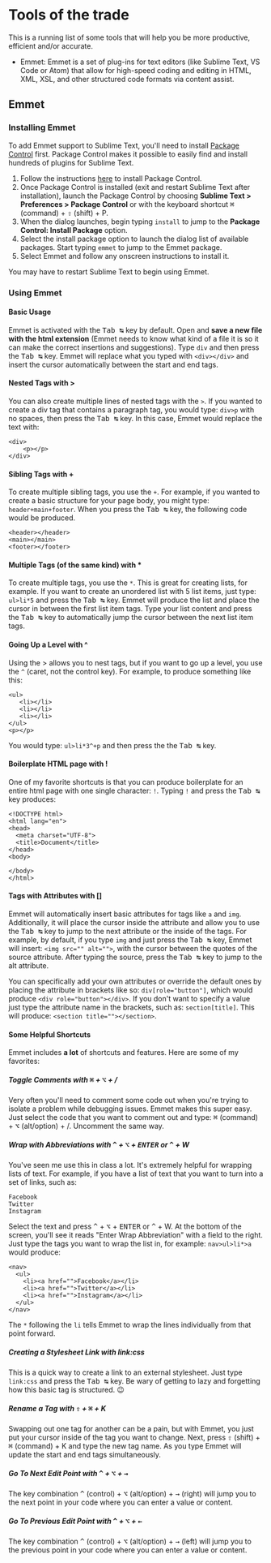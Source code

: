 # Tools of the trade
This is a running list of some tools that will help you be more productive, efficient and/or accurate.

- Emmet: Emmet is a set of plug-ins for text editors (like Sublime Text, VS Code or Atom) that allow for high-speed coding and editing in HTML, XML, XSL, and other structured code formats via content assist.

## Emmet

### Installing Emmet
To add Emmet support to Sublime Text, you'll need to install [Package Control](https://packagecontrol.io) first.  Package Control makes it possible to easily find and install hundreds of plugins for Sublime Text.  

1. Follow the instructions [here](https://packagecontrol.io/installation) to install Package Control.
2. Once Package Control is installed (exit and restart Sublime Text after installation), launch the Package Control by choosing **Sublime Text > Preferences > Package Control** or with the keyboard shortcut <kbd>⌘</kbd> (command) + <kbd>⇧</kbd> (shift) + P.
3. When the dialog launches, begin typing `install` to jump to the **Package Control: Install Package** option.  
4. Select the install package option to launch the dialog list of available packages.  Start typing `emmet` to jump to the Emmet package.
5. Select Emmet and follow any onscreen instructions to install it.

You may have to restart Sublime Text to begin using Emmet.  

### Using Emmet 
#### Basic Usage
Emmet is activated with the <kbd>Tab ↹</kbd> key by default.  Open and **save a new file with the html extension** (Emmet needs to know what kind of a file it is so it can make the correct insertions and suggestions).  Type `div` and then press the <kbd>Tab ↹</kbd> key.  Emmet will replace what you typed with `<div></div>` and insert the cursor automatically between the start and end tags.

#### Nested Tags with >
You can also create multiple lines of nested tags with the `>`.  If you wanted to create a div tag that contains a paragraph tag, you would type: `div>p` with no spaces, then press the <kbd>Tab ↹</kbd> key. In this case, Emmet would replace the text with:

    <div>
        <p></p>
    </div>

#### Sibling Tags with +
To create multiple sibling tags, you use the `+`.  For example, if you wanted to create a basic structure for your page body, you might type: `header+main+footer`.  When you press the <kbd>Tab ↹</kbd> key, the following code would be produced.

    <header></header>
    <main></main>
    <footer></footer>
    
#### Multiple Tags (of the same kind) with *
To create multiple tags, you use the `*`.  This is great for creating lists, for example.  If you want to create an unordered list with 5 list items, just type: `ul>li*5` and press the <kbd>Tab ↹</kbd> key.  Emmet will produce the list and place the cursor in between the first list item tags.  Type your list content and press the <kbd>Tab ↹</kbd> key to automatically jump the cursor between the next list item tags.

#### Going Up a Level with ^
Using the > allows you to nest tags, but if you want to go up a level, you use the `^` (caret, not the control key).  For example, to produce something like this:

    <ul>
       <li></li>
       <li></li>
       <li></li>
    </ul>
    <p></p>

You would type: `ul>li*3^+p` and then press the the <kbd>Tab ↹</kbd> key.

#### Boilerplate HTML page with !
One of my favorite shortcuts is that you can produce boilerplate for an entire html page with one single character: `!`.  Typing `!` and press the <kbd>Tab ↹</kbd> key produces: 

    <!DOCTYPE html>
    <html lang="en">
    <head>
      <meta charset="UTF-8">
      <title>Document</title>
    </head>
    <body>
      
    </body>
    </html>
    
#### Tags with Attributes with []
Emmet will automatically insert basic attributes for tags like `a` and `img`.  Additionally, it will place the cursor inside the attribute and allow you to use the <kbd>Tab ↹</kbd> key to jump to the next attribute or the inside of the tags.  For example, by default, if you type `img` and just press the <kbd>Tab ↹</kbd> key, Emmet will insert: `<img src="" alt="">`, with the cursor between the quotes of the source attribute.  After typing the source, press the <kbd>Tab ↹</kbd> key to jump to the alt attribute.  

You can specifically add your own attributes or override the default ones by placing the attribute in brackets like so: `div[role="button"]`, which would produce `<div role="button"></div>`.  If you don't want to specify a value just type the attribute name in the brackets, such as: `section[title]`.  This will produce: `<section title=""></section>`.

#### Some Helpful Shortcuts
Emmet includes **a lot** of shortcuts and features.  Here are some of my favorites:

##### Toggle Comments with <kbd>⌘</kbd> + <kbd>⌥</kbd> + /
Very often you'll need to comment some code out when you're trying to isolate a problem while debugging issues.  Emmet makes this super easy.  Just select the code that you want to comment out and type: <kbd>⌘</kbd> (command) + <kbd>⌥</kbd> (alt/option) + /.  Uncomment the same way.

##### Wrap with Abbreviations with <kbd>^</kbd> + <kbd>⌥</kbd> + <kbd>ENTER</kbd> or <kbd>^</kbd> + W
You've seen me use this in class a lot.  It's extremely helpful for wrapping lists of text.  For example, if you have a list of text that you want to turn into a set of links, such as:

    Facebook
    Twitter
    Instagram

Select the text and press <kbd>^</kbd> + <kbd>⌥</kbd> + <kbd>ENTER</kbd> or <kbd>^</kbd> + W.  At the bottom of the screen, you'll see it reads "Enter Wrap Abbreviation" with a field to the right.  Just type the tags you want to wrap the list in, for example: `nav>ul>li*>a` would produce:

    <nav>
      <ul>
        <li><a href="">Facebook</a></li>
        <li><a href="">Twitter</a></li>
        <li><a href="">Instagram</a></li>
      </ul>
    </nav>
    
The `*` following the `li` tells Emmet to wrap the lines individually from that point forward. 

##### Creating a Stylesheet Link with link:css
This is a quick way to create a link to an external stylesheet.  Just type `link:css` and press the <kbd>Tab ↹</kbd> key.  Be wary of getting to lazy and forgetting how this basic tag is structured. :wink:

##### Rename a Tag with <kbd>⇧</kbd> + <kbd>⌘</kbd> + K 
Swapping out one tag for another can be a pain, but with Emmet, you just put your cursor inside of the tag you want to change.  Next, press <kbd>⇧</kbd> (shift) + <kbd>⌘</kbd> (command) + K and type the new tag name.  As you type Emmet will update the start and end tags simultaneously.

##### Go To Next Edit Point with <kbd>^</kbd> + <kbd>⌥</kbd> + <kbd>→</kbd>
The key combination <kbd>^</kbd> (control) + <kbd>⌥</kbd> (alt/option) + <kbd>→</kbd> (right) will jump you to the next point in your code where you can enter a value or content.

##### Go To Previous Edit Point with <kbd>^</kbd> + <kbd>⌥</kbd> + <kbd>←</kbd>
The key combination <kbd>^</kbd> (control) + <kbd>⌥</kbd> (alt/option) + <kbd>→</kbd> (left) will jump you to the previous point in your code where you can enter a value or content.

